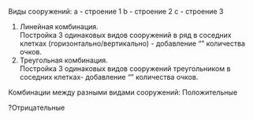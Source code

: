 Виды сооружений: 
a - строение 1
b - строение 2
c - строение 3

1. Линейная комбинация.  
Постройка 3 одинаковых видов сооружений в ряд в соседних клетках (горизонтально/вертикально) - добавление “” количества очков.
2. Треугольная комбинация.  
Постройка 3 одинаковых видов сооружений треугольником в соседних клетках- добавление “” количества очков.

Комбинации между разными видами сооружений: 
Положительные 

?Отрицательные
